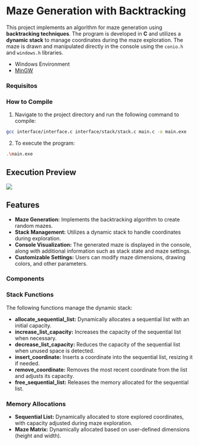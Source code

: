 # Maze Generation with Backtracking

This project implements an algorithm for maze generation using **backtracking techniques**. 
The program is developed in **C** and utilizes a **dynamic stack** to manage coordinates 
during the maze exploration. The maze is drawn and manipulated directly in the console 
using the `conio.h` and `windows.h` libraries.


- Windows Environment
- [MinGW](https://sourceforge.net/projects/mingw/)


### Requisitos
### How to Compile

1. Navigate to the project directory and run the following command to compile:

```bash
gcc interface/interface.c interface/stack/stack.c main.c -o main.exe
```
2. To execute the program:

```bash
.\main.exe
```
###

## Execution Preview

<img src="/images/maze_drawing.gif">

## Features

- **Maze Generation:** Implements the backtracking algorithm to create random mazes.
- **Stack Management:** Utilizes a dynamic stack to handle coordinates during exploration.
- **Console Visualization:** The generated maze is displayed in the console, along with additional information such as stack state and maze settings.
- **Customizable Settings:** Users can modify maze dimensions, drawing colors, and other parameters.

### Components

### Stack Functions

The following functions manage the dynamic stack:

- **allocate_sequential_list:** Dynamically allocates a sequential list with an initial capacity.
- **increase_list_capacity:** Increases the capacity of the sequential list when necessary.
- **decrease_list_capacity:** Reduces the capacity of the sequential list when unused space is detected.
- **insert_coordinate:** Inserts a coordinate into the sequential list, resizing it if needed.
- **remove_coordinate:** Removes the most recent coordinate from the list and adjusts its capacity.
- **free_sequential_list:** Releases the memory allocated for the sequential list.

### Memory Allocations
- **Sequential List:** Dynamically allocated to store explored coordinates, with capacity adjusted during maze exploration.
- **Maze Matrix:** Dynamically allocated based on user-defined dimensions (height and width).
